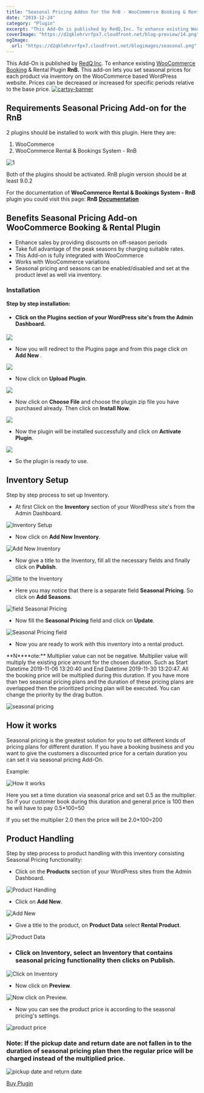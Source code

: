 ```yaml
---
title: "Seasonal Pricing Addon for the RnB - WooCommerce Booking & Rental Plugin"
date: "2019-12-24"
category: "Plugin"
excerpt: "This Add-On is published by RedQ,Inc. To enhance existing WooCommerce Booking & Rental Plugin RnB. This add-on lets you set seasonal prices for each product via inventory on the WooCommerce based WordPress website. Prices can be decreased or increased for specific periods relative to the base price. Requirements Seasonal Pricing Add-on for the RnB 2 plugins should"
coverImage: "https://d2qklehrvrfpx7.cloudfront.net/blog-preview/14.png"
ogImage:
  url: "https://d2qklehrvrfpx7.cloudfront.net/blogimages/seasonal.png"
---
```


This Add-On is published by [RedQ,Inc](https://redq.io/). To enhance existing [WooCommerce Booking](https://redq.io/blog/woocommerce-booking-plugin/) & Rental Plugin **RnB.** This add-on lets you set seasonal prices for each product via inventory on the WooCommerce based WordPress website. Prices can be decreased or increased for specific periods relative to the base price.
[![cartsy-banner](https://d2qklehrvrfpx7.cloudfront.net/blogimages/cartsy-banner.jpg)](https://bit.ly/cartsyTheme)

## Requirements Seasonal Pricing Add-on for the RnB

2 plugins should be installed to work with this plugin. Here they are:

1. WooCommerce
2. WooCommerce Rental & Bookings System - RnB

![1](https://d2qklehrvrfpx7.cloudfront.net/blogimages/seasonal-1.png)

Both of the plugins should be activated. RnB plugin version should be at least 9.0.2

For the documentation of **WooCommerce Rental & Bookings System - RnB** plugin you could visit this page: **RnB** [**Documentation**](https://redq.gitbooks.io/woocommerce-rental-and-bookings-reloaded/content/)

## Benefits Seasonal Pricing Add-on WooCommerce Booking & Rental Plugin

- Enhance sales by providing discounts on off-season periods
- Take full advantage of the peak seasons by charging suitable rates.
- This Add-on is fully integrated with WooCommerce
- Works with WooCommerce variations
- Seasonal pricing and seasons can be enabled/disabled and set at the product level as well via inventory.

### Installation

**Step by step installation:**

- #### Click on the **Plugins** section of your WordPress site's from the Admin Dashboard.

![](https://d2qklehrvrfpx7.cloudfront.net/blogimages/seasonal-2.png)

- Now you will redirect to the Plugins page and from this page click on **Add New** .

![](https://d2qklehrvrfpx7.cloudfront.net/blogimages/seasonal-3.png)

- Now click on **Upload Plugin**.

![](https://d2qklehrvrfpx7.cloudfront.net/blogimages/seasonal-4.png)

- Now click on **Choose File** and choose the plugin zip file you have purchased already. Then click on **Install Now**.

![](https://d2qklehrvrfpx7.cloudfront.net/blogimages/seasonal-5.png)

- Now the plugin will be installed successfully and click on **Activate Plugin**.

![](https://d2qklehrvrfpx7.cloudfront.net/blogimages/seasonal-6.png)

- So the plugin is ready to use.

## Inventory Setup

Step by step process to set up Inventory.

- At first Click on the **Inventory** section of your WordPress site's from the Admin Dashboard.

![Inventory Setup](https://d2qklehrvrfpx7.cloudfront.net/blogimages/seasonal-7.png "Inventory Setup")

- Now click on **Add New Inventory**.

![Add New Inventory](https://d2qklehrvrfpx7.cloudfront.net/blogimages/seasonal-8.png "Add New Inventory")

- Now give a title to the Inventory, fill all the necessary fields and finally click on **Publish**.

![title to the Inventory](https://d2qklehrvrfpx7.cloudfront.net/blogimages/seasonal-9.png "title to the Inventory")

- Here you may notice that there is a separate field **Seasonal Pricing**. So click on **Add Seasons**.

![field Seasonal Pricing](https://d2qklehrvrfpx7.cloudfront.net/blogimages/seasonal-10.png "field Seasonal Pricing")

- Now fill the **Seasonal Pricing** field and click on **Update**.

![Seasonal Pricing field](https://d2qklehrvrfpx7.cloudfront.net/blogimages/seasonal-11.png "Seasonal Pricing field")

- Now you are ready to work with this inventory into a rental product.

**N\*\***ote:\*\* Multiplier value can not be negative. Multiplier value will multiply the existing price amount for the chosen duration. Such as Start Datetime 2019-11-06 13:20:40 and End Datetime 2019-11-30 13:20:47. All the booking price will be multiplied during this duration. If you have more than two seasonal pricing plans and the duration of these pricing plans are overlapped then the prioritized pricing plan will be executed. You can change the priority by the drag button.

![seasonal pricing ](https://d2qklehrvrfpx7.cloudfront.net/blogimages/seasonal-12.png "seasonal pricing ")

## How it works

Seasonal pricing is the greatest solution for you to set different kinds of pricing plans for different duration. If you have a booking business and you want to give the customers a discounted price for a certain duration you can set it via seasonal pricing Add-On.

Example:

![How it works](https://d2qklehrvrfpx7.cloudfront.net/blogimages/seasonal-13.png "How it works")

Here you set a time duration via seasonal price and set 0.5 as the multiplier. So if your customer book during this duration and general price is 100 then he will have to pay 0.5\*100=50

If you set the multiplier 2.0 then the price will be 2.0\*100=200

## Product Handling

Step by step process to product handling with this inventory consisting Seasonal Pricing functionality:

- Click on the **Products** section of your WordPress sites from the Admin Dashboard.

![Product Handling](https://d2qklehrvrfpx7.cloudfront.net/blogimages/seasonal-14.png "Product Handling")

- Click on **Add New**.

![Add New](https://d2qklehrvrfpx7.cloudfront.net/blogimages/seasonal-15.png "Add New")

- Give a title to the product, on **Product Data** select **Rental Product**.

![Product Data](https://d2qklehrvrfpx7.cloudfront.net/blogimages/seasonal-16.png "Product Data")

- ### Click on **Inventory**, select an **Inventory** that contains seasonal pricing functionality then clicks on **Publish**.

![Click on Inventory](https://d2qklehrvrfpx7.cloudfront.net/blogimages/seasonal-18.png "Click on Inventory")

- Now click on **Preview**.

![Now click on Preview.](https://d2qklehrvrfpx7.cloudfront.net/blogimages/seasonal-19.png "Now click on Preview.")

- Now you can see the product price is according to the seasonal pricing's settings.

![product price](https://d2qklehrvrfpx7.cloudfront.net/blogimages/seasonal-20.png "product price")

### **Note:** If the pickup date and return date are not fallen in to the duration of seasonal pricing plan then the regular price will be charged instead of the multiplied price.

![pickup date and return date ](https://d2qklehrvrfpx7.cloudfront.net/blogimages/seasonal-21.png "pickup date and return date ")

<a href="http://bit.ly/2Qa5pGk" class="btn">Buy Plugin</a>

